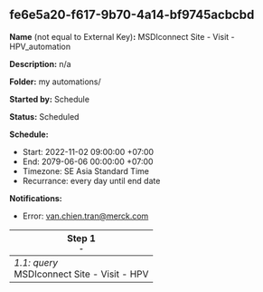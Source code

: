 ## fe6e5a20-f617-9b70-4a14-bf9745acbcbd

**Name** (not equal to External Key)**:** MSDIconnect Site - Visit - HPV_automation

**Description:** n/a

**Folder:** my automations/

**Started by:** Schedule

**Status:** Scheduled

**Schedule:**

* Start: 2022-11-02 09:00:00 +07:00
* End: 2079-06-06 00:00:00 +07:00
* Timezone: SE Asia Standard Time
* Recurrance: every day until end date

**Notifications:**

* Error: van.chien.tran@merck.com

| Step 1<br>_<small>-</small>_ |
| --- |
| _1.1: query_<br>MSDIconnect Site - Visit - HPV |
